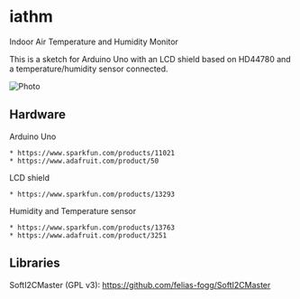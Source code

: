 # iathm
Indoor Air Temperature and Humidity Monitor

This is a sketch for Arduino Uno with
an LCD shield based on HD44780
and a temperature/humidity sensor connected.

![Photo](https://altimeter.info/images/iathm.jpg)

## Hardware

  Arduino Uno

    * https://www.sparkfun.com/products/11021
    * https://www.adafruit.com/product/50

  LCD shield

    * https://www.sparkfun.com/products/13293

  Humidity and Temperature sensor

    * https://www.sparkfun.com/products/13763
    * https://www.adafruit.com/product/3251

## Libraries

  SoftI2CMaster (GPL v3): https://github.com/felias-fogg/SoftI2CMaster

